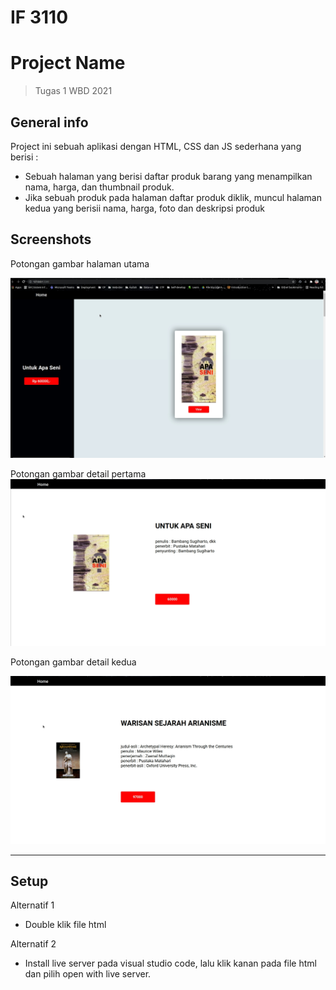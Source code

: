 # IF 3110
# Project Name
> Tugas 1 WBD 2021

## General info
Project ini sebuah aplikasi dengan HTML, CSS dan JS sederhana yang berisi : 
* Sebuah halaman yang berisi daftar produk barang yang menampilkan nama, harga, dan thumbnail produk.
* Jika sebuah produk pada halaman daftar produk diklik, muncul halaman kedua yang berisii nama, harga, foto dan deskripsi produk

## Screenshots

Potongan gambar halaman utama

![Halaman Utama](./assets/ss1.png)

Potongan gambar detail pertama
![Halaman Detail 1](./assets/ss2.png)

Potongan gambar detail kedua

![Halaman Detail 2](./assets/ss3.png)
****
## Setup
Alternatif 1
- Double klik file html 

Alternatif 2
- Install live server pada visual studio code, lalu klik kanan pada file html dan pilih open with live server.